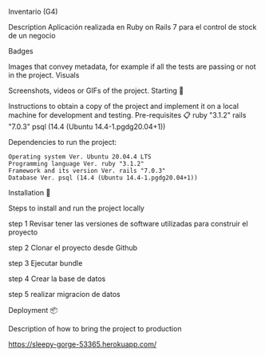 Inventario (G4)

Description
Aplicación realizada en Ruby on Rails 7 para el control de stock de un negocio

Badges

Images that convey metadata, for example if all the tests are passing or not in the project.
Visuals

Screenshots, videos or GIFs of the project.
Starting 🚀

Instructions to obtain a copy of the project and implement it on a local machine for development and testing.
Pre-requisites 📋
    ruby "3.1.2"
    rails "7.0.3"
    psql (14.4 (Ubuntu 14.4-1.pgdg20.04+1))

Dependencies to run the project:

    Operating system Ver. Ubuntu 20.04.4 LTS
    Programming language Ver. ruby "3.1.2"
    Framework and its version Ver. rails "7.0.3"
    Database Ver. psql (14.4 (Ubuntu 14.4-1.pgdg20.04+1))

Installation 🔧

Steps to install and run the project locally

step 1
Revisar tener las versiones de software utilizadas para construir el proyecto

step 2
Clonar el proyecto desde Github

step 3
Ejecutar bundle

step 4
Crear la base de datos

step 5
realizar migracion de datos

Deployment 📦

Description of how to bring the project to production

https://sleepy-gorge-53365.herokuapp.com/

